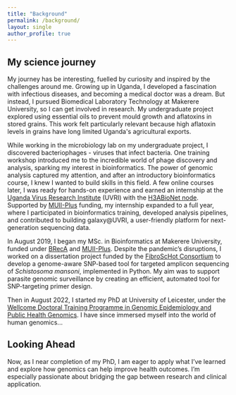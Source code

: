 ```yaml
---
title: "Background"
permalink: /background/
layout: single
author_profile: true
---
```


## My science journey
My journey has be interesting, fuelled by curiosity and inspired by the challenges around me. Growing up in Uganda, I developed a fascination with infectious diseases, and becoming a medical doctor was a dream. But instead, I pursued Biomedical Laboratory Technology at Makerere University, so I can get involved in research. My undergraduate project explored using essential oils to prevent mould growth and aflatoxins in stored grains. This work felt particularly relevant because high aflatoxin levels in grains have long limited Uganda's agricultural exports.  

While working in the microbiology lab on my undergraduate project, I discovered bacteriophages - viruses that infect bacteria. One training workshop introduced me to the incredible world of phage discovery and analysis, sparking my interest in bioinformatics. The power of genomic analysis captured my attention, and after an introductory bioinformatics course, I knew I wanted to build skills in this field. A few online courses later, I was ready for hands-on experience and earned an internship at the [Uganda Virus Research Institute](https://www.uvri.go.ug/) (UVRI) with the [H3ABioNet node](https://www.h3abionet.org/nodes/uvri). Supported by [MUII-Plus](https://www.muii.org.ug/) funding, my internship expanded to a full year, where I participated in bioinformatics training, developed analysis pipelines, and contributed to building galaxy@UVRI, a user-friendly platform for next-generation sequencing data.  

In August 2019, I began my MSc. in Bioinformatics at Makerere University, funded under [BRecA](https://grantome.com/grant/NIH/U2R-TW010672-02) and [MUII-Plus](https://www.muii.org.ug/). Despite the pandemic’s disruptions, I worked on a dissertation project funded by the [FibroScHot Consortium](https://www.fibroschot.eu/) to develop a genome-aware SNP-based tool for targeted amplicon sequencing of *Schistosoma mansoni*, implemented in Python. My aim was to support parasite genomic surveillance by creating an efficient, automated tool for SNP-targeting primer design.  

Then in August 2022, I started my PhD at University of Leicester, under the [Wellcome Doctoral Training Programme in Genomic Epidemiology and Public Health Genomics](https://le.ac.uk/study/research-degrees/wellcome-trust-dtp). I have since immersed myself into the world of human genomics... 

## Looking Ahead
Now, as I near completion of my PhD, I am eager to apply what I’ve learned and explore how genomics can help improve health outcomes. I’m especially passionate about bridging the gap between research and clinical application.
